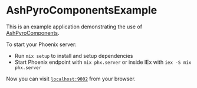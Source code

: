 # AshPyroComponentsExample

This is an example application demonstrating the use of [AshPyroComponents](https://github.com/frankdugan3/ash_pyro_components).

To start your Phoenix server:

- Run `mix setup` to install and setup dependencies
- Start Phoenix endpoint with `mix phx.server` or inside IEx with `iex -S mix phx.server`

Now you can visit [`localhost:9002`](http://localhost:9002) from your browser.
